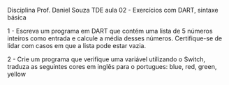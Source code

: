Disciplina
Prof. Daniel Souza
TDE aula 02 - Exercícios com DART, sintaxe básica

1 - Escreva um programa em DART que contém uma lista de 5 números inteiros como entrada e calcule a média desses números. Certifique-se de lidar com casos em que a lista pode estar vazia.


2 - Crie um programa que verifique uma variável utilizando o Switch, traduza as seguintes cores em inglês para o portugues: blue, red, green, yellow

